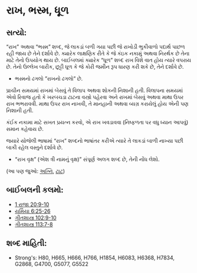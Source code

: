 # રાખ, ભસ્મ, ધૂળ 

## સત્યો: 

“રાખ” અથવા “ભસ્મ” શબ્દ, જે લાકડાં બળી ગયા પછી જે રાખોડી ભુકીવાળો પદાર્થ પાછળ રહી જાય છે તેને દર્શાવે છે.
ક્યારેક લાક્ષણિક રીતે કે જે કંઇક નકામું અથવા નિરર્થક છે તેના માટે તેનો ઉપયોગ થાય છે.
બાઈબલમાં ક્યારેક “ધૂળ” શબ્દ રાખ વિશે વાત હોય ત્યારે વપરાય છે.
તેનો ઉલ્લેખ બારીક, છૂટ્ટી ધૂળ કે જે કોરી જમીન રૂપ ધારણ કરી શકે છે, તેને દર્શાવે છે.

* ભસ્મનો ઢગલો ”રાખનો ઢગલો” છે.

પ્રાચીન સમયમાં રાખમાં બેસવું તે વિલાપ અથવા શોકની નિશાની હતી.
વિલાપના સમયમાં એવો રિવાજ હતો કે ખરબચડા ટાટના વસ્ત્રો પહેરવા અને રાખમાં બેસવું અથવા માથા ઉપર રાખ ભભરાવવી.
માથા ઉપર રાખ નાખવી, તે માનહાની અથવા વ્યગ્ર કરાયેલું હોય એની પણ નિશાની હતી.

કંઈક નકામા માટે સખત પ્રયત્ન કરવો, એ રાખ ખવડાવવા (નિષ્ફળતા પર વધુ ધ્યાન આપવું) સમાન કહેવાય છે.

જયારે યોજેલી ભાષામાં “રાખ” શબ્દનો ભાષાંતર કરીએ ત્યારે તે લાકડાં બાળી નાખ્યા પછી બાકી રહેલ વસ્તુને દર્શાવે છે.

* “રાખ વૃક્ષ” (એશ ત્રી નામનું વૃક્ષ)” સંપૂર્ણ અલગ શબ્દ છે, તેની નોંધ લેશો.

(આ પણ જુઓ: [અગ્નિ](../other/fire.md), [ટાટ](../other/sackcloth.md))

## બાઈબલની કલમો: 

* [1 રાજા 20:9-10](rc://gu/tn/help/1ki/20/09)
* [યર્મિયા 6:25-26](rc://gu/tn/help/jer/06/25)
* [ગીતશાસ્ત્ર 102:9-10](rc://gu/tn/help/psa/102/009)
* [ગીતશાસ્ત્ર 113:7-8](rc://gu/tn/help/psa/113/007)

## શબ્દ માહિતી: 

* Strong's: H80, H665, H666, H766, H1854, H6083, H6368, H7834, G2868, G4700, G5077, G5522
